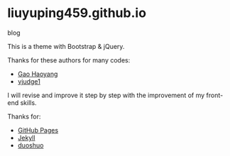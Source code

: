 # liuyuping459.github.io
blog

This is a theme with Bootstrap & jQuery.

Thanks for these authors for many codes:

* [Gao Haoyang](https://github.com/Gaohaoyang/gaohaoyang.github.io)
* [vjudge1](http://vjudge1.github.io/)    

I will revise and improve it step by step with the improvement of my front-end skills.

Thanks for:

* [GitHub Pages](https://pages.github.com)
* [Jekyll](http://jekyllrb.com)
* [duoshuo](https://duoshuo.com)